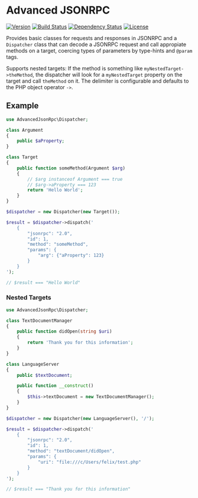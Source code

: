 # Advanced JSONRPC

[![Version](https://img.shields.io/packagist/v/felixfbecker/advanced-json-rpc.svg)](https://packagist.org/packages/felixfbecker/advanced-json-rpc)
[![Build Status](https://travis-ci.org/felixfbecker/php-advanced-json-rpc.svg?branch=master)](https://travis-ci.org/felixfbecker/php-advanced-json-rpc)
[![Dependency Status](https://gemnasium.com/badges/github.com/felixfbecker/php-advanced-json-rpc.svg)](https://gemnasium.com/github.com/felixfbecker/php-advanced-json-rpc)
[![License](https://img.shields.io/packagist/l/felixfbecker/advanced-json-rpc.svg)](https://packagist.org/packages/felixfbecker/advanced-json-rpc)

Provides basic classes for requests and responses in JSONRPC and a `Dispatcher` class that can decode a JSONRPC request
and call appropiate methods on a target, coercing types of parameters by type-hints and `@param` tags.

Supports nested targets: If the method is something like `myNestedTarget->theMethod`, the dispatcher will look for a
`myNestedTarget` property on the target and call `theMethod` on it. The delimiter is configurable and defaults to the
PHP object operator `->`.

## Example

```php
use AdvancedJsonRpc\Dispatcher;

class Argument 
{
    public $aProperty;
}

class Target
{
    public function someMethod(Argument $arg)
    {
        // $arg instanceof Argument === true
        // $arg->aProperty === 123
        return 'Hello World';
    }
}

$dispatcher = new Dispatcher(new Target());

$result = $dispatcher->dispatch('
    {
        "jsonrpc": "2.0",
        "id": 1,
        "method": "someMethod", 
        "params": {
            "arg": {"aProperty": 123}
        }
    }
');

// $result === "Hello World"
```

### Nested Targets

```php
use AdvancedJsonRpc\Dispatcher;

class TextDocumentManager 
{
    public function didOpen(string $uri)
    {
        return 'Thank you for this information';
    }
}

class LanguageServer
{
    public $textDocument;

    public function __construct()
    {
        $this->textDocument = new TextDocumentManager();
    }
}

$dispatcher = new Dispatcher(new LanguageServer(), '/');

$result = $dispatcher->dispatch('
    {
        "jsonrpc": "2.0",
        "id": 1,
        "method": "textDocument/didOpen", 
        "params": {
            "uri": "file:///c/Users/felix/test.php"
        }
    }
');

// $result === "Thank you for this information"
```
